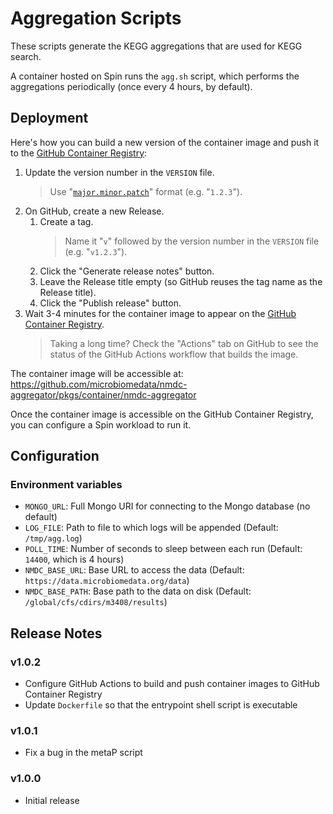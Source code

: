 # Aggregation Scripts

These scripts generate the KEGG aggregations that are used for KEGG search.

A container hosted on Spin runs the `agg.sh` script, which performs the aggregations periodically (once every 4 hours, by default).

## Deployment

Here's how you can build a new version of the container image and push it to the [GitHub Container Registry](https://github.com/microbiomedata/nmdc-aggregator/pkgs/container/nmdc-aggregator):

1. Update the version number in the `VERSION` file.
   > Use "[`major.minor.patch`](https://semver.org/)" format (e.g. "`1.2.3`").
2. On GitHub, create a new Release.
    1. Create a tag.
       > Name it "`v`" followed by the version number in the `VERSION` file (e.g. "`v1.2.3`").
    2. Click the "Generate release notes" button.
    3. Leave the Release title empty (so GitHub reuses the tag name as the Release title).
    4. Click the "Publish release" button.
3. Wait 3-4 minutes for the container image to appear on the [GitHub Container Registry](https://github.com/microbiomedata/nmdc-aggregator/pkgs/container/nmdc-aggregator).
   > Taking a long time? Check the "Actions" tab on GitHub to see the status of the GitHub Actions workflow that builds the image.

The container image will be accessible at: https://github.com/microbiomedata/nmdc-aggregator/pkgs/container/nmdc-aggregator

Once the container image is accessible on the GitHub Container Registry, you can configure a Spin workload to run it.

## Configuration

### Environment variables

- `MONGO_URL`: Full Mongo URI for connecting to the Mongo database (no default)
- `LOG_FILE`: Path to file to which logs will be appended (Default: `/tmp/agg.log`)
- `POLL_TIME`: Number of seconds to sleep between each run (Default: `14400`, which is 4 hours)
- `NMDC_BASE_URL`: Base URL to access the data (Default: `https://data.microbiomedata.org/data`)
- `NMDC_BASE_PATH`: Base path to the data on disk (Default: `/global/cfs/cdirs/m3408/results`)

## Release Notes

### v1.0.2

- Configure GitHub Actions to build and push container images to GitHub Container Registry
- Update `Dockerfile` so that the entrypoint shell script is executable

### v1.0.1

- Fix a bug in the metaP script

### v1.0.0

- Initial release
